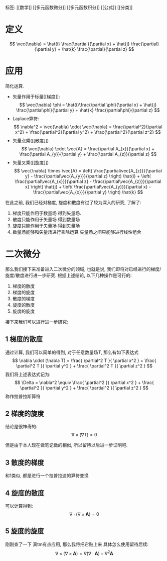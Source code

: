 标签: [[数学]] [[多元函数微分]] [[多元函数积分]] [[公式]] [[分类]]
# 定义
$$
\vec{\nabla} = \hat{i} \frac{\partial}{\partial x} + \hat{j} \frac{\partial}{\partial y} + \hat{k} \frac{\partial}{\partial z}
$$

# 应用

简化运算. 
+ 矢量作用于标量[[梯度]]: 
$$
\vec{\nabla} \phi = \hat{i}\frac{\partial \phi}{\partial x} + \hat{j} \frac{\partial\phi}{\partial y} + \hat{k} \frac{\partial\phi}{\partial z}
$$
+ Laplace算符: 
$$
\nabla^2 = \vec{\nabla} \cdot \vec{\nabla} = \frac{\partial^2}{\partial x^2} + \frac{\partial^2}{\partial y^2} + \frac{\partial^2}{\partial z^2}
$$
+ 矢量点乘([[散度]])
$$
\vec{\nabla} \cdot \vec{A} = \frac{\partial A_{x}}{\partial x} + \frac{\partial A_{y}}{\partial y} + \frac{\partial A_{z}}{\partial z}
$$
+ 矢量叉乘([[旋度]])
$$
\vec{\nabla} \times \vec{A} = \left( \frac{\partial\vec{A_{z}}}{\partial y} - \frac{\partial\vec{A_{y}}}{\partial z} \right) \hat{i} + \left( \frac{\partial\vec{A_{x}}}{\partial z} - \frac{\partial\vec{A_{z}}}{\partial x} \right) \hat{j} + \left( \frac{\partial\vec{A_{y}}}{\partial x} - \frac{\partial\vec{A_{x}}}{\partial y} \right) \hat{k}
$$

在此之前, 我们已经对梯度, 旋度和散度有过了较为深入的研究, 了解了: 
1. 梯度只能作用于数量场 得到矢量场. 
2. 散度只能作用于矢量场 得到数量场
3. 旋度只能作用于矢量场 得到矢量场
4. 数量场能够和矢量场进行乘除运算 矢量场之间只能够进行线性组合

# 二次微分

那么我们接下来准备进入二次微分的领域, 也就是说, 我们即将对已经进行的梯度/旋度/散度进行进一步研究. 根据上述结论, 以下几种操作是可行的: 
1. 梯度的散度
2. 梯度的旋度
3. 散度的梯度
4. 旋度的散度
5. 旋度的旋度

接下来我们可以进行进一步研究: 

## 1 梯度的散度

通过计算, 我们可以简单的得到, 对于任意数量场$T$, 那么有如下表达式
$$
\nabla \cdot (\nabla T) = \frac{ \partial^2 T }{ \partial x^2 } + \frac{ \partial^2 T }{ \partial y^2 } + \frac{ \partial^2 T }{ \partial z^2 }  
$$
我们将上述表达式记为: 
$$
\Delta = \nabla^2 \equiv \frac{ \partial^2 }{ \partial x^2 } + \frac{ \partial^2 }{ \partial y^2 } + \frac{ \partial^2 }{ \partial z^2 } 
$$
称作拉普拉斯算符
## 2 梯度的旋度

结论是很神奇的: 
$$
\nabla \times (\nabla T) = 0
$$

但是由于本人现在做笔记做的相似, 所以留待以后进一步证明吧. 

## 3 散度的梯度

和1类似, 都是进行一个拉普拉速的算符变换

## 4 旋度的散度

可以计算得到: 
$$
\nabla \cdot (\nabla \times \mathbf{A}) = 0
$$
## 5 旋度的旋度

刚刚查了一下 真tm有点应用, 那么我将把它贴上来 具体怎么使用留待后续: 
$$
\nabla \times (\nabla \times \mathbf{A}) = \nabla (\nabla \cdot \mathbf{A}) - \nabla^2 \mathbf{A}
$$
